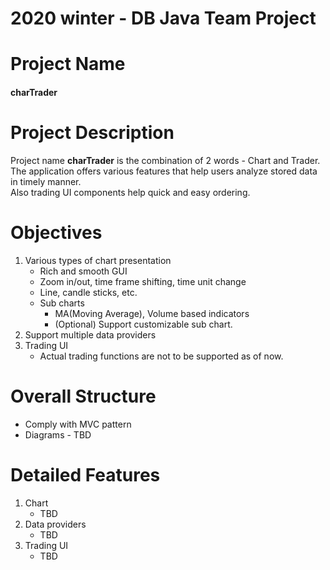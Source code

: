 # 2020 winter - DB Java Team Project

# Project Name
#### charTrader

# Project Description
Project name **charTrader** is the combination of 2 words - Chart and Trader.  
The application offers various features that help users analyze stored data in timely manner.  
Also trading UI components help quick and easy ordering.     

# Objectives
1. Various types of chart presentation
    * Rich and smooth GUI
    * Zoom in/out, time frame shifting, time unit change
    * Line, candle sticks, etc.
    * Sub charts
        * MA(Moving Average), Volume based indicators
        * (Optional) Support customizable sub chart.
2. Support multiple data providers
3. Trading UI
    * Actual trading functions are not to be supported as of now.

# Overall Structure
* Comply with MVC pattern  
* Diagrams - TBD

# Detailed Features
1. Chart
    * TBD
2. Data providers
    * TBD
3. Trading UI
    * TBD
